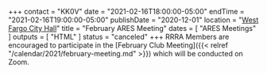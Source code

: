+++
contact = "KK0V"
date = "2021-02-16T18:00:00-05:00"
endTime = "2021-02-16T19:00:00-05:00"
publishDate = "2020-12-01"
location = "[West Fargo City Hall](/places/west-fargo-city-hall/)"
title = "February ARES Meeting"
dates = [ "ARES Meetings" ]
outputs = [ "HTML" ]
status = "canceled"
+++
RRRA Members are encouraged to participate in the 
[February Club Meeting]({{< relref "/calendar/2021/february-meeting.md" >}})
which will be conducted on Zoom.
